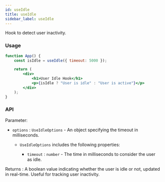 ```yaml
---
id: useIdle
title: useIdle
sidebar_label: useIdle
---
```


Hook to detect user inactivity.

### Usage

```jsx
function App() {
	const isIdle = useIdle({ timeout: 5000 });

	return (
		<div>
			<h1>User Idle Hook</h1>
			<p>{isIdle ? "User is idle" : "User is active"}</p>
		</div>
	);
}
```

### API

Parameter:

- `options` : `UseIdleOptions` - An object specifying the timeout in milliseconds.

  - `UseIdleOptions` includes the following properties:

    - `timeout` : `number` - The time in milliseconds to consider the user as idle.

Returns : A boolean value indicating whether the user is idle or not, updated in real-time. Useful for tracking user inactivity.
